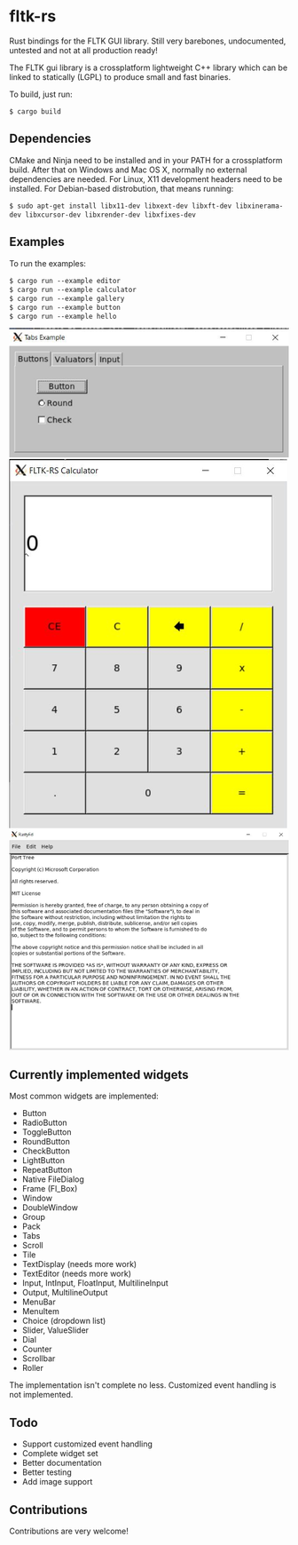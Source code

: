 # fltk-rs

Rust bindings for the FLTK GUI library.
Still very barebones, undocumented, untested and not at all production ready!

The FLTK gui library is a crossplatform lightweight C++ library which can be linked to statically (LGPL) to produce small and fast binaries. 

To build, just run:
```
$ cargo build
```


## Dependencies

CMake and Ninja need to be installed and in your PATH for a crossplatform build. After that on Windows and Mac OS X, normally no external dependencies are needed. For Linux, X11 development headers need to be installed. For Debian-based distrobution, that means running:
```
$ sudo apt-get install libx11-dev libxext-dev libxft-dev libxinerama-dev libxcursor-dev libxrender-dev libxfixes-dev
```


## Examples

To run the examples: 
```
$ cargo run --example editor
$ cargo run --example calculator
$ cargo run --example gallery
$ cargo run --example button
$ cargo run --example hello
```

![alt_test](screenshots/gallery.jpg)
![alt_test](screenshots/calc.jpg)
![alt_test](screenshots/editor.jpg)


## Currently implemented widgets

Most common widgets are implemented: 
- Button
- RadioButton
- ToggleButton
- RoundButton
- CheckButton
- LightButton
- RepeatButton
- Native FileDialog
- Frame (Fl_Box)
- Window
- DoubleWindow
- Group
- Pack
- Tabs
- Scroll
- Tile
- TextDisplay (needs more work)
- TextEditor (needs more work)
- Input, IntInput, FloatInput, MultilineInput
- Output, MultilineOutput
- MenuBar
- MenuItem
- Choice (dropdown list)
- Slider, ValueSlider
- Dial
- Counter
- Scrollbar
- Roller

The implementation isn't complete no less. Customized event handling is not implemented.

## Todo

- Support customized event handling
- Complete widget set
- Better documentation
- Better testing
- Add image support

## Contributions

Contributions are very welcome!
